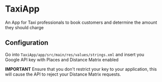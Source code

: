 # TaxiApp
An App for Taxi professionals to book customers and determine the amount they should charge

## Configuration
Go into `TaxiApp/app/src/main/res/values/strings.xml` and insert you Google API key with Places and Distance Matrix enabled

**IMPORTANT**
Ensure that you don't restrict your key to your application, this will cause the API to reject your Distance Matrix requests.

